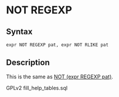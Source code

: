 # NOT REGEXP

## Syntax

```
expr NOT REGEXP pat, expr NOT RLIKE pat
```

## Description

This is the same as [NOT (expr REGEXP pat)](../../sql-structure/operators/logical-operators/not.md).

GPLv2 fill\_help\_tables.sql
